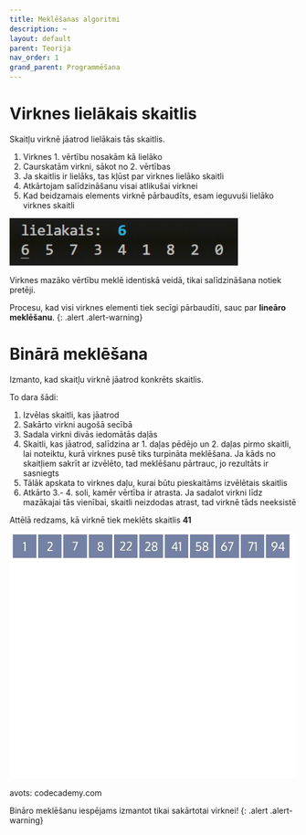 ```yaml
---
title: Meklēšanas algoritmi
description: ~
layout: default
parent: Teorija
nav_order: 1
grand_parent: Programmēšana
---
```

# Virknes lielākais skaitlis
Skaitļu virknē jāatrod lielākais tās skaitlis.

1. Virknes 1. vērtību nosakām kā lielāko
2. Caurskatām virkni, sākot no 2. vērtības
3. Ja skaitlis ir lielāks, tas kļūst par virknes lielāko skaitli
4. Atkārtojam salīdzināšanu visai atlikušai virknei
5. Kad beidzamais elements virknē pārbaudīts, esam ieguvuši lielāko virknes skaitli

<img style="width: 400px;" src="/media/lielakais_skaitlis.gif">

Virknes mazāko vērtību meklē identiskā veidā, tikai salīdzināšana notiek pretēji.

Procesu, kad visi virknes elementi tiek secīgi pārbaudīti, sauc par **lineāro meklēšanu**.
{: .alert .alert-warning}

# Binārā meklēšana

Izmanto, kad skaitļu virknē jāatrod konkrēts skaitlis.

To dara šādi:
1. Izvēlas skaitli, kas jāatrod
2. Sakārto virkni augošā secībā
3. Sadala virkni divās iedomātās daļās
4. Skaitli, kas jāatrod, salīdzina ar 1. daļas pēdējo un 2. daļas pirmo skaitli, lai noteiktu, kurā virknes pusē tiks turpināta meklēšana. Ja kāds no skaitļiem sakrīt ar izvēlēto, tad meklēšanu pārtrauc, jo rezultāts ir sasniegts
5. Tālāk apskata to virknes daļu, kurai būtu pieskaitāms izvēlētais skaitlis
6. Atkārto 3.- 4. soli, kamēr vērtība ir atrasta. Ja sadalot virkni līdz mazākajai tās vienībai, skaitli neizdodas atrast, tad virknē tāds neeksistē

Attēlā redzams, kā virknē tiek meklēts skaitlis **41**

<img style="width: 500px;" src="/media/binarySearch.webp">

avots: codecademy.com

Bināro meklēšanu iespējams izmantot tikai sakārtotai virknei!
{: .alert .alert-warning}


